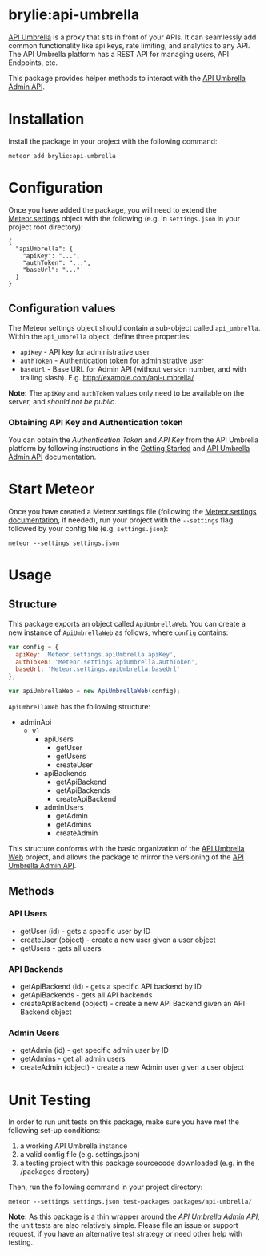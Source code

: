 # brylie:api-umbrella
[API Umbrella](http://apiumbrella.io) is a proxy that sits in front of your APIs. It can seamlessly add common functionality like api keys, rate limiting, and analytics to any API. The API Umbrella platform has a REST API for managing users, API Endpoints, etc.

This package provides helper methods to interact with the [API Umbrella Admin API](http://apiumbrella.io/docs/admin-api/).

# Installation
Install the package in your project with the following command:
```
meteor add brylie:api-umbrella
```

# Configuration
Once you have added the package, you will need to extend the [Meteor.settings](http://docs.meteor.com/#/full/meteor_settings) object with the following (e.g. in `settings.json` in your project root directory):

```
{
  "apiUmbrella": {
    "apiKey": "...",
    "authToken": "...",
    "baseUrl": "..."
  }
}
```
## Configuration values
The Meteor settings object should contain a sub-object called `api_umbrella`. Within the `api_umbrella` object, define three properties:

* `apiKey` - API key for administrative user
* `authToken` - Authentication token for administrative user
* `baseUrl` - Base URL for Admin API (without version number, and with trailing slash). E.g. http://example.com/api-umbrella/

**Note:** The `apiKey` and `authToken` values only need to be available on the server, and *should not be public*.

### Obtaining API Key and Authentication token

You can obtain the *Authentication Token* and *API Key* from the API Umbrella platform by following instructions in the [Getting Started](http://apiumbrella.io/docs/getting-started/) and [API Umbrella Admin API](http://apiumbrella.io/docs/admin-api/) documentation.

# Start Meteor
Once you have created a Meteor.settings file (following the [Meteor.settings documentation](http://docs.meteor.com/#/full/meteor_settings), if needed), run your project with the `--settings` flag followed by your config file (e.g. `settings.json`):

```
meteor --settings settings.json
```

# Usage
## Structure
This package exports an object called `ApiUmbrellaWeb`. You can create a new instance of `ApiUmbrellaWeb` as follows, where `config` contains:

```JavaScript
var config = {
  apiKey: 'Meteor.settings.apiUmbrella.apiKey',
  authToken: 'Meteor.settings.apiUmbrella.authToken',
  baseUrl: 'Meteor.settings.apiUmbrella.baseUrl'
};

var apiUmbrellaWeb = new ApiUmbrellaWeb(config);
```


`ApiUmbrellaWeb` has the following structure:

* adminApi
  * v1
    * apiUsers
      * getUser
      * getUsers
      * createUser
    * apiBackends
      * getApiBackend
      * getApiBackends
      * createApiBackend
    * adminUsers
      * getAdmin
      * getAdmins
      * createAdmin

This structure conforms with the basic organization of the [API Umbrella Web](https://github.com/NREL/api-umbrella-web) project, and allows the package to mirror the versioning of the [API Umbrella Admin API](http://apiumbrella.io/docs/admin-api/).

## Methods

### API Users
* getUser (id) - gets a specific user by ID
* createUser (object) - create a new user given a user object
* getUsers - gets all users

### API Backends
* getApiBackend (id) - gets a specific API backend by ID
* getApiBackends - gets all API backends
* createApiBackend (object) - create a new API Backend given an API Backend object

### Admin Users
* getAdmin (id) - get specific admin user by ID
* getAdmins - get all admin users
* createAdmin (object) - create a new Admin user given a user object

# Unit Testing
In order to run unit tests on this package, make sure you have met the following set-up conditions:

1. a working API Umbrella instance
2. a valid config file (e.g. settings.json)
3. a testing project with this package sourcecode downloaded (e.g. in the /packages directory)

Then, run the following command in your project directory:

```
meteor --settings settings.json test-packages packages/api-umbrella/
```

**Note:** As this package is a thin wrapper around the *API Umbrella Admin API*, the unit tests are also relatively simple. Please file an issue or support request, if you have an alternative test strategy or need other help with testing.
